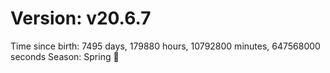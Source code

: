 # Version: v20.6.7
Time since birth: 7495 days, 179880 hours, 10792800 minutes, 647568000 seconds
Season: Spring 🌸
